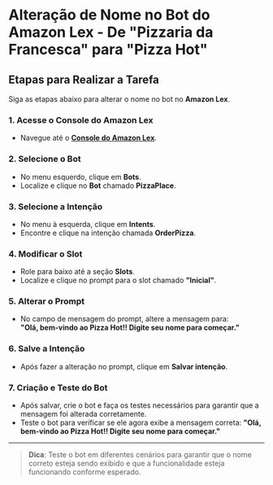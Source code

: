 # Alteração de Nome no Bot do Amazon Lex - De "Pizzaria da Francesca" para "Pizza Hot"

## Etapas para Realizar a Tarefa

Siga as etapas abaixo para alterar o nome no bot no **Amazon Lex**.

### 1. Acesse o Console do Amazon Lex
- Navegue até o [**Console do Amazon Lex**](https://console.aws.amazon.com/lex).

### 2. Selecione o Bot
- No menu esquerdo, clique em **Bots**.
- Localize e clique no **Bot** chamado **PizzaPlace**.

### 3. Selecione a Intenção
- No menu à esquerda, clique em **Intents**.
- Encontre e clique na intenção chamada **OrderPizza**.

### 4. Modificar o Slot

- Role para baixo até a seção **Slots**.
- Localize e clique no prompt para o slot chamado **"Inicial"**.

### 5. Alterar o Prompt
- No campo de mensagem do prompt, altere a mensagem para:  
  **"Olá, bem-vindo ao Pizza Hot!! Digite seu nome para começar."**

### 6. Salve a Intenção
- Após fazer a alteração no prompt, clique em **Salvar intenção**.

### 7. Criação e Teste do Bot
- Após salvar, crie o bot e faça os testes necessários para garantir que a mensagem foi alterada corretamente.
- Teste o bot para verificar se ele agora exibe a mensagem correta: **"Olá, bem-vindo ao Pizza Hot!! Digite seu nome para começar."**

---

> **Dica**: Teste o bot em diferentes cenários para garantir que o nome correto esteja sendo exibido e que a funcionalidade esteja funcionando conforme esperado.
